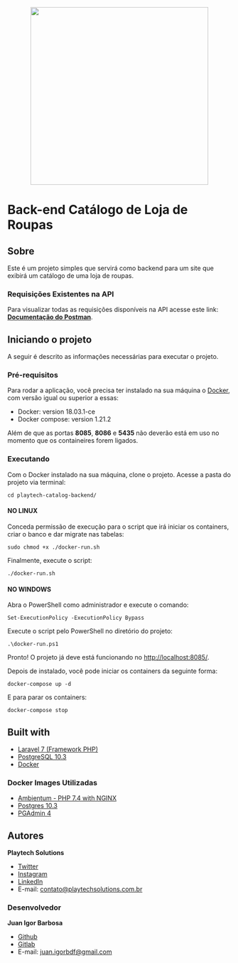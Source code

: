 <p align="center"><img src="https://yata-apix-46560647-f90c-4f2e-888e-7ecb5d1a1d15.lss.locawebcorp.com.br/ffcca5037b6d40ea93a555aaea56b629.png" width="400"></p>

# Back-end Catálogo de Loja de Roupas

## Sobre

Este é um projeto simples que servirá como backend para um site que exibirá um catálogo de uma loja de roupas.

### Requisições Existentes na API

Para visualizar todas as requisições disponíveis na API acesse este link:  **[Documentação do Postman](https://documenter.getpostman.com/view/8080983/T1LLFoiu)**.

## Iniciando o projeto

A seguir é descrito as informações necessárias para executar o projeto.

### Pré-requisitos

Para rodar a aplicação, você precisa ter instalado na sua máquina o [Docker](https://www.docker.com/), com versão igual ou superior a essas:

- Docker: version 18.03.1-ce
- Docker compose: version 1.21.2

Além de que as portas **8085**, **8086** e **5435** não deverão está em uso no momento que os containeires forem ligados.

### Executando

Com o Docker instalado na sua máquina, clone o projeto.
Acesse a pasta do projeto via terminal:

```
cd playtech-catalog-backend/
```

#### **NO LINUX**

Conceda permissão de execução para o script que irá iniciar os containers, criar o banco e dar migrate nas tabelas:

```
sudo chmod +x ./docker-run.sh
```

Finalmente, execute o script:
```
./docker-run.sh
```

#### **NO WINDOWS**

Abra o PowerShell como administrador e execute o comando:
```
Set-ExecutionPolicy -ExecutionPolicy Bypass
```

Execute o script pelo PowerShell no diretório do projeto:
```
.\docker-run.ps1
```

Pronto! O projeto já deve está funcionando no [http://localhost:8085/](http://localhost:8085/).

Depois de instalado, você pode iniciar os containers da seguinte forma:
```
docker-compose up -d
```

E para parar os containers:
```
docker-compose stop
```

## Built with

- [Laravel 7 (Framework PHP)](https://laravel.com/)
- [PostgreSQL 10.3](https://www.postgresql.org/)
- [Docker](https://www.docker.com/)

### Docker Images Utilizadas

- [Ambientum - PHP 7.4 with NGINX](https://hub.docker.com/r/ambientum/php)
- [Postgres 10.3](https://hub.docker.com/_/postgres)
- [PGAdmin 4](https://hub.docker.com/r/dpage/pgadmin4/)

## Autores

**Playtech Solutions**
- [Twitter](https://twitter.com/playtsoficial12)
- [Instagram](https://www.instagram.com/playtechsolutions12/)
- [LinkedIn](https://www.linkedin.com/company/playtechgames7/)
- E-mail: contato@playtechsolutions.com.br

### Desenvolvedor

**Juan Igor Barbosa**
- [Github](https://github.com/juan-igor/)
- [Gitlab](https://gitlab.com/juan_igor)
- E-mail: juan.igorbdf@gmail.com
